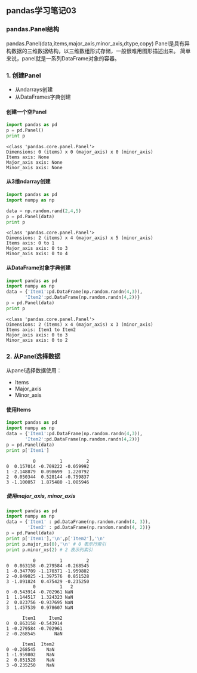 
## pandas学习笔记03

### pandas.Panel结构
pandas.Panel(data,items,major_axis,minor_axis,dtype,copy)
Panel是具有异构数据的三维数据结构，以三维数组形式存储，一般很难用图形描述出来。
简单来说，panel就是一系列DataFrame对象的容器。

### 1. 创建Panel
- 从ndarrays创建
- 从DataFrames字典创建

#### 创建一个空Panel


```python
import pandas as pd
p = pd.Panel()
print p
```

    <class 'pandas.core.panel.Panel'>
    Dimensions: 0 (items) x 0 (major_axis) x 0 (minor_axis)
    Items axis: None
    Major_axis axis: None
    Minor_axis axis: None
    

#### 从3维ndarray创建


```python
import pandas as pd
import numpy as np

data = np.random.rand(2,4,5)
p = pd.Panel(data)
print p
```

    <class 'pandas.core.panel.Panel'>
    Dimensions: 2 (items) x 4 (major_axis) x 5 (minor_axis)
    Items axis: 0 to 1
    Major_axis axis: 0 to 3
    Minor_axis axis: 0 to 4
    

#### 从DataFrame对象字典创建


```python
import pandas as pd
import numpy as np
data = {'Item1':pd.DataFrame(np.random.randn(4,3)),
       'Item2':pd.DataFrame(np.random.randn(4,2))}
p = pd.Panel(data)
print p
```

    <class 'pandas.core.panel.Panel'>
    Dimensions: 2 (items) x 4 (major_axis) x 3 (minor_axis)
    Items axis: Item1 to Item2
    Major_axis axis: 0 to 3
    Minor_axis axis: 0 to 2
    

### 2. 从Panel选择数据

从panel选择数据使用：
- Items
- Major_axis
- Minor_axis

#### 使用Items


```python
import pandas as pd
import numpy as np
data = {'Item1':pd.DataFrame(np.random.randn(4,3)),
       'Item2':pd.DataFrame(np.random.randn(4,2))}
p = pd.Panel(data)
print p['Item1']
```

              0         1         2
    0  0.157014 -0.709222 -0.059992
    1 -2.148879  0.098699  1.220792
    2  0.050344  0.528144 -0.759837
    3 -1.100057  1.875480 -1.085946
    

##### 使用major_axis, minor_axis


```python
import pandas as pd
import numpy as np
data = {'Item1' : pd.DataFrame(np.random.randn(4, 3)), 
        'Item2' : pd.DataFrame(np.random.randn(4, 2))}
p = pd.Panel(data)
print p['Item1'],'\n',p['Item2'],'\n'
print p.major_xs(0),'\n' # 0 表示行索引
print p.minor_xs(2) # 2 表示列索引
```

              0         1         2
    0  0.863158 -0.279584 -0.268545
    1 -0.347709 -1.170371 -1.959802
    2 -0.849025 -1.397576  0.851528
    3 -1.091824  0.475429 -0.235250 
              0         1   2
    0 -0.543914 -0.702961 NaN
    1  1.144517  1.324323 NaN
    2  0.023756 -0.937695 NaN
    3  1.457539  0.978607 NaN 
    
          Item1     Item2
    0  0.863158 -0.543914
    1 -0.279584 -0.702961
    2 -0.268545       NaN 
    
          Item1  Item2
    0 -0.268545    NaN
    1 -1.959802    NaN
    2  0.851528    NaN
    3 -0.235250    NaN
    
